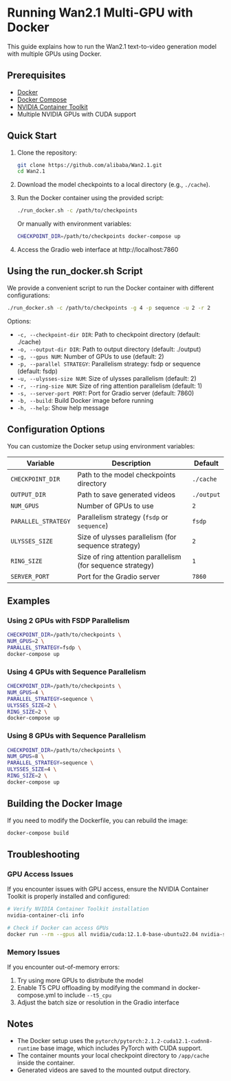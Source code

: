 # Running Wan2.1 Multi-GPU with Docker

This guide explains how to run the Wan2.1 text-to-video generation model with multiple GPUs using Docker.

## Prerequisites

- [Docker](https://docs.docker.com/get-docker/)
- [Docker Compose](https://docs.docker.com/compose/install/)
- [NVIDIA Container Toolkit](https://docs.nvidia.com/datacenter/cloud-native/container-toolkit/install-guide.html)
- Multiple NVIDIA GPUs with CUDA support

## Quick Start

1. Clone the repository:
   ```bash
   git clone https://github.com/alibaba/Wan2.1.git
   cd Wan2.1
   ```

2. Download the model checkpoints to a local directory (e.g., `./cache`).

3. Run the Docker container using the provided script:
   ```bash
   ./run_docker.sh -c /path/to/checkpoints
   ```

   Or manually with environment variables:
   ```bash
   CHECKPOINT_DIR=/path/to/checkpoints docker-compose up
   ```

4. Access the Gradio web interface at http://localhost:7860

## Using the run_docker.sh Script

We provide a convenient script to run the Docker container with different configurations:

```bash
./run_docker.sh -c /path/to/checkpoints -g 4 -p sequence -u 2 -r 2
```

Options:

- `-c, --checkpoint-dir DIR`: Path to checkpoint directory (default: ./cache)
- `-o, --output-dir DIR`: Path to output directory (default: ./output)
- `-g, --gpus NUM`: Number of GPUs to use (default: 2)
- `-p, --parallel STRATEGY`: Parallelism strategy: fsdp or sequence (default: fsdp)
- `-u, --ulysses-size NUM`: Size of ulysses parallelism (default: 2)
- `-r, --ring-size NUM`: Size of ring attention parallelism (default: 1)
- `-s, --server-port PORT`: Port for Gradio server (default: 7860)
- `-b, --build`: Build Docker image before running
- `-h, --help`: Show help message

## Configuration Options

You can customize the Docker setup using environment variables:

| Variable | Description | Default |
|----------|-------------|---------|
| `CHECKPOINT_DIR` | Path to the model checkpoints directory | `./cache` |
| `OUTPUT_DIR` | Path to save generated videos | `./output` |
| `NUM_GPUS` | Number of GPUs to use | `2` |
| `PARALLEL_STRATEGY` | Parallelism strategy (`fsdp` or `sequence`) | `fsdp` |
| `ULYSSES_SIZE` | Size of ulysses parallelism (for sequence strategy) | `2` |
| `RING_SIZE` | Size of ring attention parallelism (for sequence strategy) | `1` |
| `SERVER_PORT` | Port for the Gradio server | `7860` |

## Examples

### Using 2 GPUs with FSDP Parallelism

```bash
CHECKPOINT_DIR=/path/to/checkpoints \
NUM_GPUS=2 \
PARALLEL_STRATEGY=fsdp \
docker-compose up
```

### Using 4 GPUs with Sequence Parallelism

```bash
CHECKPOINT_DIR=/path/to/checkpoints \
NUM_GPUS=4 \
PARALLEL_STRATEGY=sequence \
ULYSSES_SIZE=2 \
RING_SIZE=2 \
docker-compose up
```

### Using 8 GPUs with Sequence Parallelism

```bash
CHECKPOINT_DIR=/path/to/checkpoints \
NUM_GPUS=8 \
PARALLEL_STRATEGY=sequence \
ULYSSES_SIZE=4 \
RING_SIZE=2 \
docker-compose up
```

## Building the Docker Image

If you need to modify the Dockerfile, you can rebuild the image:

```bash
docker-compose build
```

## Troubleshooting

### GPU Access Issues

If you encounter issues with GPU access, ensure the NVIDIA Container Toolkit is properly installed and configured:

```bash
# Verify NVIDIA Container Toolkit installation
nvidia-container-cli info

# Check if Docker can access GPUs
docker run --rm --gpus all nvidia/cuda:12.1.0-base-ubuntu22.04 nvidia-smi
```

### Memory Issues

If you encounter out-of-memory errors:

1. Try using more GPUs to distribute the model
2. Enable T5 CPU offloading by modifying the command in docker-compose.yml to include `--t5_cpu`
3. Adjust the batch size or resolution in the Gradio interface

## Notes

- The Docker setup uses the `pytorch/pytorch:2.1.2-cuda12.1-cudnn8-runtime` base image, which includes PyTorch with CUDA support.
- The container mounts your local checkpoint directory to `/app/cache` inside the container.
- Generated videos are saved to the mounted output directory.

